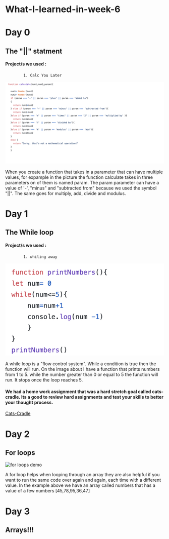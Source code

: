 # What-I-learned-in-week-6


# Day 0


## The "||" statment 


 #### Project/s we used :
            1. Calc You Later
   
![](/or.png)



When you create a function that takes in a parameter that can have multiple values, for expample in the picture the function calculate takes in three parameters on of them is named param. The param parameter can have a value of  '-', "minus" and "subtracted from" because we used the symbol "||". The same goes for multiply, add, divide and modulus.


# Day 1

## The While loop

#### Project/s we used :
            1. whiling away

![](/while.png)

A while loop is a "flow control system". While a condition is true  then the function will run. On the image about I have a function that prints numbers from 1 to 5. while the number greater than 0 or equal to 5 the function will run. It stops once the loop reaches 5.


#### We had a home work assignment that was a hard stretch goal called cats-cradle. Its a good to review hard assignments and test your skills to better your thought process.


[Cats-Cradle](https://github.com/ci-wdi-900/cats-cradle)


# Day 2 

## For loops

![for loops demo](https://res.cloudinary.com/practicaldev/image/fetch/s--RD5sE5BL--/c_limit%2Cf_auto%2Cfl_progressive%2Cq_66%2Cw_880/https://thepracticaldev.s3.amazonaws.com/i/ciwuuuxvt9ew1sxd45hl.gif)


A for loop helps when looping through an array they are also helpful if you want to run the same code over again and again, each time with a different value. In the example above we have an array called numbers that has a value of a few numbers [45,78,95,36,47]




# Day 3 

## Arrays!!!










